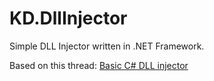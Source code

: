 # KD.DllInjector
Simple DLL Injector written in .NET Framework.

Based on this thread: [Basic C# DLL injector](https://www.unknowncheats.me/forum/c/82629-basic-c-dll-injector.html)
